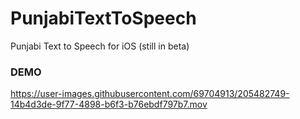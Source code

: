 # PunjabiTextToSpeech
Punjabi Text to Speech for iOS (still in beta)


### DEMO
https://user-images.githubusercontent.com/69704913/205482749-14b4d3de-9f77-4898-b6f3-b76ebdf797b7.mov


